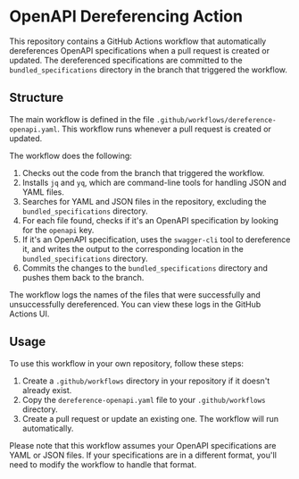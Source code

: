 # OpenAPI Dereferencing Action

This repository contains a GitHub Actions workflow that automatically dereferences OpenAPI specifications when a pull request is created or updated. The dereferenced specifications are committed to the `bundled_specifications` directory in the branch that triggered the workflow.

## Structure

The main workflow is defined in the file `.github/workflows/dereference-openapi.yaml`. This workflow runs whenever a pull request is created or updated.

The workflow does the following:

1. Checks out the code from the branch that triggered the workflow.
2. Installs `jq` and `yq`, which are command-line tools for handling JSON and YAML files.
3. Searches for YAML and JSON files in the repository, excluding the `bundled_specifications` directory.
4. For each file found, checks if it's an OpenAPI specification by looking for the `openapi` key.
5. If it's an OpenAPI specification, uses the `swagger-cli` tool to dereference it, and writes the output to the corresponding location in the `bundled_specifications` directory.
6. Commits the changes to the `bundled_specifications` directory and pushes them back to the branch.

The workflow logs the names of the files that were successfully and unsuccessfully dereferenced. You can view these logs in the GitHub Actions UI.

## Usage

To use this workflow in your own repository, follow these steps:

1. Create a `.github/workflows` directory in your repository if it doesn't already exist.
2. Copy the `dereference-openapi.yaml` file to your `.github/workflows` directory.
3. Create a pull request or update an existing one. The workflow will run automatically.

Please note that this workflow assumes your OpenAPI specifications are YAML or JSON files. If your specifications are in a different format, you'll need to modify the workflow to handle that format.
